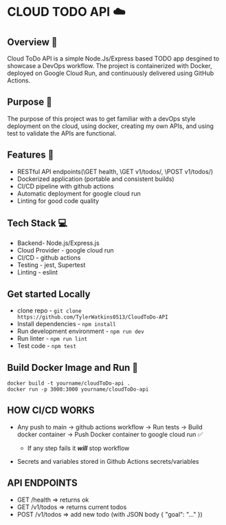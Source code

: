 # CLOUD TODO API ☁️

## Overview 📖

Cloud ToDo API is a simple Node.Js/Express based TODO app desgined to showcase a DevOps workflow. The project is containerized with Docker, deployed on Google Cloud Run, 
and continuously delivered using GitHub Actions.

## Purpose 🧠

The purpose of this project was to get familiar with a devOps style deployment on the cloud, using docker, creating my own APIs, and using test to validate the APIs are functional.

## Features 📌

* RESTful API endpoints(\GET health, \GET v1/todos/, \POST v1/todos/)
* Dockerized application (portable and consistent builds)
* CI/CD pipeline with github actions
* Automatic deployment for google cloud run
* Linting for good code quality

## Tech Stack 💻
* Backend- Node.js/Express.js 
* Cloud Provider - google cloud run
* CI/CD - github actions
* Testing - jest, Supertest
* Linting - eslint

## Get started Locally

* clone repo - ```git clone https://github.com/TylerWatkins0513/CloudToDo-API```
* Install dependencies - ```npm install```
* Run development environment - ```npm run dev``` 
* Run linter - ```npm run lint```
* Test code - ```npm test```

## Build Docker Image and Run 🐳

```
docker build -t yourname/cloudToDo-api .
docker run -p 3000:3000 yourname/cloudToDo-api
```

## HOW CI/CD WORKS

* Any push to main -> github actions workflow -> Run tests -> Build docker container -> Push Docker container to google cloud run ✅
  * If any step fails it ***will*** stop workflow
    
* Secrets and variables stored in Github Actions secrets/variables

## API ENDPOINTS

* GET /health => returns ok
* GET /v1/todos => returns current todos
* POST /v1/todos => add new todo (with JSON body { "goal": "..." })






